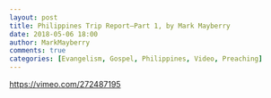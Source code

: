 ```yaml
---
layout: post
title: Philippines Trip Report—Part 1, by Mark Mayberry
date: 2018-05-06 18:00
author: MarkMayberry
comments: true
categories: [Evangelism, Gospel, Philippines, Video, Preaching]
---
```

https://vimeo.com/272487195
